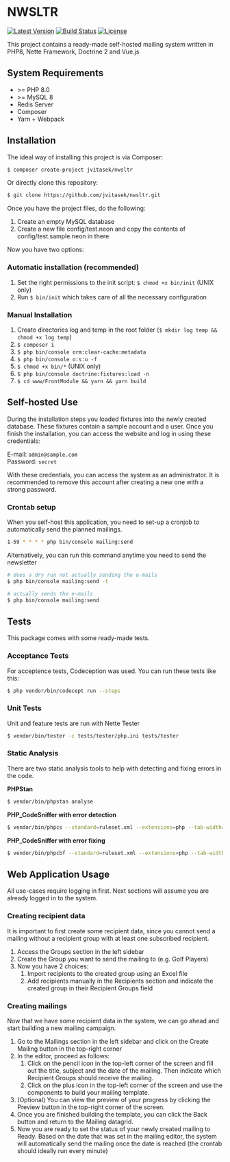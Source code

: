 # NWSLTR

[![Latest Version](https://img.shields.io/github/v/tag/jvitasek/nwsltr?sort=semver&label=version)](https://packagist.org/packages/jvitasek/nwsltr)
[![Build Status](https://travis-ci.org/jvitasek/nwsltr.svg?branch=main)](https://travis-ci.org/jvitasek/nwsltr)
[![License](https://img.shields.io/badge/license-New%20BSD-blue.svg)](https://github.com/jvitasek/nwsltr/blob/main/license.md)

This project contains a ready-made self-hosted mailing system written in PHP8, Nette Framework, Doctrine 2 and Vue.js

## System Requirements
- \>= PHP 8.0
- \>= MySQL 8
- Redis Server
- Composer
- Yarn + Webpack

## Installation
The ideal way of installing this project is via Composer:

```bash
$ composer create-project jvitasek/nwsltr
```

Or directly clone this repository:

```bash
$ git clone https://github.com/jvitasek/nwsltr.git
```

Once you have the project files, do the following:
1. Create an empty MySQL database
2. Create a new file config/test.neon and copy the contents of config/test.sample.neon in there
   
Now you have two options:

### Automatic installation (recommended)
1. Set the right permissions to the init script: `$ chmod +x bin/init` (UNIX only)
2. Run `$ bin/init` which takes care of all the necessary configuration

### Manual Installation
1. Create directories log and temp in the root folder (`$ mkdir log temp && chmod +x log temp`)
2. `$ composer i`
3. `$ php bin/console orm:clear-cache:metadata`
4. `$ php bin/console o:s:u -f`
5. `$ chmod +x bin/*` (UNIX only)
6. `$ php bin/console doctrine:fixtures:load -n`
7. `$ cd www/FrontModule && yarn && yarn build`

## Self-hosted Use
During the installation steps you loaded fixtures into the newly created database. These fixtures contain  a sample account and a user. Once you finish the installation, you can access the website and log in using these credentials:

E-mail: `admin@sample.com`<br>
Password: `secret`

With these credentials, you can access the system as an administrator. It is recommended to remove this account after creating a new one with a strong password.

### Crontab setup
When you self-host this application, you need to set-up a cronjob to automatically send the planned mailings.

```bash
1-59 * * * * php bin/console mailing:send
```

Alternatively, you can run this command anytime you need to send the newsletter

```bash
# does a dry run not actually sending the e-mails
$ php bin/console mailing:send -t

# actually sends the e-mails
$ php bin/console mailing:send
```

## Tests
This package comes with some ready-made tests.

### Acceptance Tests
For acceptence tests, Codeception was used. You can run these tests like this:

```bash
$ php vendor/bin/codecept run --steps
```

### Unit Tests
Unit and feature tests are run with Nette Tester

```bash
$ vendor/bin/tester -c tests/tester/php.ini tests/tester
```

### Static Analysis
There are two static analysis tools to help with detecting and fixing errors in the code.

**PHPStan**
```bash
$ vendor/bin/phpstan analyse
```

**PHP_CodeSniffer with error detection**
```bash
$ vendor/bin/phpcs --standard=ruleset.xml --extensions=php --tab-width=4 -sp app
```

**PHP_CodeSniffer with error fixing**
```bash
$ vendor/bin/phpcbf --standard=ruleset.xml --extensions=php --tab-width=4 -sp app
```

## Web Application Usage

All use-cases require logging in first. Next sections will assume you are already logged in to the system.

### Creating recipient data
It is important to first create some recipient data, since you cannot send a mailing without a recipient group with at least one subscribed recipient.

1. Access the Groups section in the left sidebar
2. Create the Group you want to send the mailing to (e.g. Golf Players)
3. Now you have 2 choices:
   1. Import recipients to the created group using an Excel file
    2. Add recipients manually in the Recipients section and indicate the created group in their Recipient Groups field

### Creating mailings
Now that we have some recipient data in the system, we can go ahead and start building a new mailing campaign.

1. Go to the Mailings section in the left sidebar and click on the Create Mailing button in the top-right corner
2. In the editor, proceed as follows:
    1. Click on the pencil icon in the top-left corner of the screen and fill out the title, subject and the date of the mailing. Then indicate which Recipient Groups  should receive the mailing.
    2. Click on the plus icon in the top-left corner of the screen and use the components to build your mailing template.
3. (Optional) You can view the preview of your progress by clicking the Preview button in the top-right corner of the screen.
4. Once you are finished building the template, you can click the Back button and return to the Mailing datagrid.
5. Now you are ready to set the status of your newly created mailing to Ready. Based on the date that was set in the mailing editor, the system will automatically send the mailing once the date is reached (the crontab should ideally run every minute)
